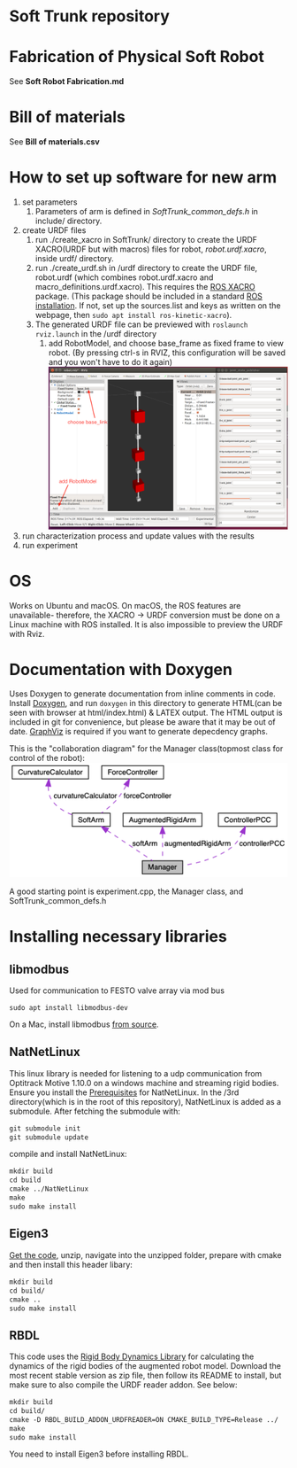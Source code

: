 # Soft Trunk repository
# Fabrication of Physical Soft Robot
See **Soft Robot Fabrication.md**

# Bill of materials
See **Bill of materials.csv**

# How to set up software for new arm
1. set parameters
    1. Parameters of arm is defined in *SoftTrunk_common_defs.h* in include/ directory.
1. create URDF files
    1. run ./create_xacro in SoftTrunk/ directory to create the URDF XACRO(URDF but with macros) files for robot, *robot.urdf.xacro*, inside urdf/ directory.
    1. run ./create_urdf.sh in /urdf directory to create the URDF file, robot.urdf (which combines robot.urdf.xacro and macro_definitions.urdf.xacro). 
    This requires the [ROS XACRO](http://wiki.ros.org/xacro) package. (This package should be included in a standard [ROS installation](http://wiki.ros.org/kinetic/Installation/Ubuntu). If not, set up the sources.list and keys as written on the webpage, then `sudo apt install ros-kinetic-xacro`).
    1. The generated URDF file can be previewed with `roslaunch rviz.launch` in the /urdf directory
        1. add RobotModel, and choose base_frame as fixed frame to view robot. (By pressing ctrl-s in RVIZ, this configuration will be saved and you won't have to do it again)
        ![](./img/rviz.png)
1. run characterization process and update values with the results
1. run experiment

# OS
Works on Ubuntu and macOS. On macOS, the ROS features are unavailable- therefore, the XACRO -> URDF conversion must be done on a Linux machine with ROS installed. It is also impossible to preview the URDF with Rviz.

# Documentation with Doxygen
Uses Doxygen to generate documentation from inline comments in code.
Install [Doxygen](http://www.doxygen.nl), and run `doxygen` in this directory to generate HTML(can be seen with browser at html/index.html) & LATEX output.
The HTML output is included in git for convenience, but please be aware that it may be out of date. 
[GraphViz](https://www.graphviz.org/download/) is required if you want to generate depecdency graphs. 

This is the "collaboration diagram" for the Manager class(topmost class for control of the robot):
![](img/collaboration_diagram.png)

A good starting point is experiment.cpp, the Manager class, and SoftTrunk_common_defs.h

# Installing necessary libraries

## libmodbus
Used for communication to FESTO valve array via mod bus 
```
sudo apt install libmodbus-dev
```

On a Mac, install libmodbus [from source](https://libmodbus.org/download/).

## NatNetLinux
This linux library is needed for listening to a udp communication from Optitrack Motive 1.10.0 on a windows machine and streaming rigid bodies. Ensure you install the [Prerequisites](https://github.com/rocketman768/NatNetLinux) for NatNetLinux.
In the /3rd directory(which is in the root of this repository), NatNetLinux is added as a submodule. After fetching the submodule with:
```
git submodule init
git submodule update
```
compile and install NatNetLinux:
```
mkdir build
cd build
cmake ../NatNetLinux
make
sudo make install
```
## Eigen3
[Get the code](http://eigen.tuxfamily.org/index.php?title=Main_Page), unzip, navigate into the unzipped folder, prepare with cmake and then install this header libary:
```
mkdir build
cd build/
cmake ..
sudo make install
```

## RBDL
This code uses the [Rigid Body Dynamics Library](https://rbdl.bitbucket.io/index.html) for calculating the dynamics of the rigid bodies of the augmented robot model.
Download the most recent stable version as zip file, then follow its README to install, but make sure to also compile the URDF reader addon. See below:
```
mkdir build
cd build/
cmake -D RBDL_BUILD_ADDON_URDFREADER=ON CMAKE_BUILD_TYPE=Release ../
make
sudo make install
```
You need to install Eigen3 before installing RBDL.